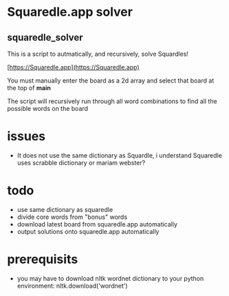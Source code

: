 
# Squaredle.app solver

## squaredle_solver

This is a script to autmatically, and recursively, solve Squardles!

[https://Squaredle.app](https://Squaredle.app)

You must manually enter the board as a 2d array and select that board at the top of __main__

The script will recursively run through all word combinations to find all the possible words on the board

# issues
- It does not use the same dictionary as Squardle, i understand Squaredle uses scrabble dictionary or mariam webster?

# todo
- use same dictionary as squaredle
- divide core words from "bonus" words
- download latest board from squaredle.app automatically
- output solutions onto squaredle.app automatically


# prerequisits
- you may have to download nltk wordnet dictionary to your python environment: nltk.download('wordnet')



